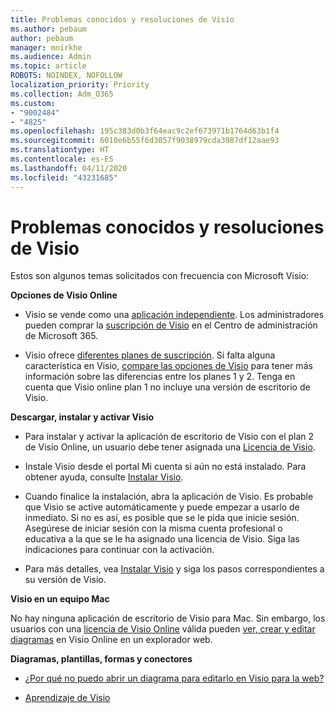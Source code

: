 ```yaml
---
title: Problemas conocidos y resoluciones de Visio
ms.author: pebaum
author: pebaum
manager: mnirkhe
ms.audience: Admin
ms.topic: article
ROBOTS: NOINDEX, NOFOLLOW
localization_priority: Priority
ms.collection: Adm_O365
ms.custom:
- "9002484"
- "4825"
ms.openlocfilehash: 195c383d0b3f64eac9c2ef673971b1764d63b1f4
ms.sourcegitcommit: 6010e6b55f6d3057f9038979cda3987df12aae93
ms.translationtype: HT
ms.contentlocale: es-ES
ms.lasthandoff: 04/11/2020
ms.locfileid: "43231685"
---
```

# <a name="visio-common-issues-and-resolutions"></a>Problemas conocidos y resoluciones de Visio

Estos son algunos temas solicitados con frecuencia con Microsoft Visio:

**Opciones de Visio Online**

- Visio se vende como una [aplicación independiente](https://products.office.com/visio/flowchart-software). Los administradores pueden comprar la [suscripción de Visio](https://docs.microsoft.com/alchemyinsights/purchase-visio-subscription) en el Centro de administración de Microsoft 365.

- Visio ofrece [diferentes planes de suscripción](https://products.office.com/visio/microsoft-visio-plans-and-pricing-compare-visio-options). Si falta alguna característica en Visio, [compare las opciones de Visio](https://products.office.com/visio/microsoft-visio-plans-and-pricing-compare-visio-options) para tener más información sobre las diferencias entre los planes 1 y 2.  Tenga en cuenta que Visio online plan 1 no incluye una versión de escritorio de Visio.

**Descargar, instalar y activar Visio**

- Para instalar y activar la aplicación de escritorio de Visio con el plan 2 de Visio Online, un usuario debe tener asignada una [Licencia de Visio](https://docs.microsoft.com/office365/admin/subscriptions-and-billing/assign-licenses-to-users).

- Instale Visio desde el portal Mi cuenta si aún no está instalado. Para obtener ayuda, consulte [Instalar Visio](https://support.office.com/article/f98f21e3-aa02-4827-9167-ddab5b025710).

- Cuando finalice la instalación, abra la aplicación de Visio. Es probable que Visio se active automáticamente y puede empezar a usarlo de inmediato. Si no es así, es posible que se le pida que inicie sesión. Asegúrese de iniciar sesión con la misma cuenta profesional o educativa a la que se le ha asignado una licencia de Visio. Siga las indicaciones para continuar con la activación.

- Para más detalles, vea [Instalar Visio](https://support.office.com/article/f98f21e3-aa02-4827-9167-ddab5b025710) y siga los pasos correspondientes a su versión de Visio.

**Visio en un equipo Mac**

No hay ninguna aplicación de escritorio de Visio para Mac. Sin embargo, los usuarios con una [licencia de Visio Online](https://docs.microsoft.com/office365/admin/subscriptions-and-billing/assign-licenses-to-users) válida pueden [ver, crear y editar diagramas](https://support.office.com/article/06f04845-91b8-4e8f-881f-a43c970735fc) en Visio Online en un explorador web.

**Diagramas, plantillas, formas y conectores**

- [¿Por qué no puedo abrir un diagrama para editarlo en Visio para la web?](https://support.microsoft.com/es-ES/office/why-can-t-i-open-a-diagram-for-editing-in-visio-for-the-web-ea4a23d3-21d3-4878-945e-cf1be4140357)

- [Aprendizaje de Visio](https://support.office.com/article/visio-training-e058bcfa-1d90-4653-afc6-e84d54cf94a6)
